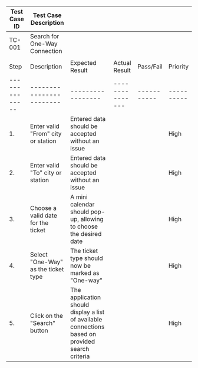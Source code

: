 | Test Case ID | Test Case Description |     |     |     |     |
|--------------|----------------------|-----|-----|-----|-----|
| TC-001       | Search for One-Way Connection |     |     |     |     |
|              |                        |     |     |     |     |
| Step         | Description            | Expected Result | Actual Result | Pass/Fail | Priority |
|--------------|------------------------|-----------------|---------------|-----------|----------|
| 1.           | Enter valid "From" city or station | Entered data should be accepted without an issue |     |     | High |
| 2.           | Enter valid "To" city or station | Entered data should be accepted without an issue |     |     | High |
| 3.           | Choose a valid date for the ticket | A mini calendar should pop-up, allowing to choose the desired date |     |     | High |
| 4.           | Select "One-Way" as the ticket type | The ticket type should now be marked as "One-way" |     |     | High |
| 5.           | Click on the "Search" button | The application should display a list of available connections based on provided search criteria |     |     | High |

